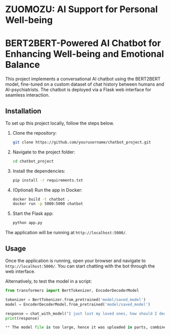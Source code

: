 # ZUOMOZU: AI Support for Personal Well-being

# BERT2BERT-Powered AI Chatbot for Enhancing Well-being and Emotional Balance

This project implements a conversational AI chatbot using the BERT2BERT model, fine-tuned on a custom dataset of chat history between humans and AI-psychiatrists. The chatbot is deployed via a Flask web interface for seamless interaction.

## Installation

To set up this project locally, follow the steps below.

1. Clone the repository:
    ```bash
    git clone https://github.com/yourusername/chatbot_project.git
    ```

2. Navigate to the project folder:
    ```bash
    cd chatbot_project
    ```

3. Install the dependencies:
    ```bash
    pip install -r requirements.txt
    ```

4. (Optional) Run the app in Docker:
    ```bash
    docker build -t chatbot .
    docker run -p 5000:5000 chatbot
    ```

5. Start the Flask app:
    ```bash
    python app.py
    ```

The application will be running at `http://localhost:5000/`.



## Usage

Once the application is running, open your browser and navigate to `http://localhost:5000/`. You can start chatting with the bot through the web interface.

Alternatively, to test the model in a script:
```python
from transformers import BertTokenizer, EncoderDecoderModel

tokenizer = BertTokenizer.from_pretrained('model/saved_model')
model = EncoderDecoderModel.from_pretrained('model/saved_model')

response = chat_with_model("I just lost my loved ones, how should I deal with it ", model, tokenizer)
print(response)

** The model file is too large, hence it was uploaded in parts, combine it and save it as model.safetensor

    
